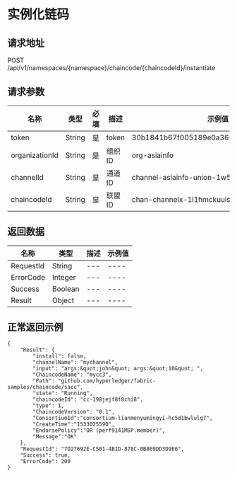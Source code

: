 # 实例化链码

请求地址
--------------------------------------------------------------------------
POST /api/v1/namespaces/{namespace}/chaincode/{chaincodeId}/instantiate

请求参数
---------------------------------------------------------------------------

| 名称 | 类型 |必填| 描述|示例值|
|-----|---  |---|----|---|
| token |String |是 |token| 30b1841b67f005189e0a3600f701a9f192df23e2|
| organizationId |String |是 |组织ID| org-asiainfo|
| channelId |String |是 |通道ID| channel-asiainfo-union-1w55v3u39x2xz|
| chaincodeId |String |是 |联盟ID| chan-channelx-1l1hmckuuisxo|
返回数据
--------------------------------------------------------------------------

| 名称 | 类型 | 描述|示例值|
|-----|---  |---|----|
|RequestId| String |---|----|
|ErrorCode| Integer |---|----|
|Success| Boolean |---|----|
|Result| Object |---|----|

正常返回示例
--------------------------------------------------------------------------
```
{
    "Result": {
        "install": false,
        "channelName": "mychannel",
        "input": "args:&quot;john&quot; args:&quot;10&quot; ",
        "ChaincodeName": "mycc3",
        "Path": "github.com/hyperledger/fabric-samples/chaincode/sacc",
        "state": "Running",
        "chaincodeId": "cc-198jejf8f8chi8",
        "type": 1,
        "ChaincodeVersion": "0.1",
        "ConsortiumId":"consortium-lianmenyumingyi-hc5d1bwlulg7",
        "CreateTime":"1533025590",
        "EndorsePolicy":"OR (perf9141MSP.member)",
        "Message":"OK"
    },
    "RequestId": "7D27692E-C501-4B1D-878C-0B869DD3D9E6",
    "Success": true,
    "ErrorCode": 200
}
```
